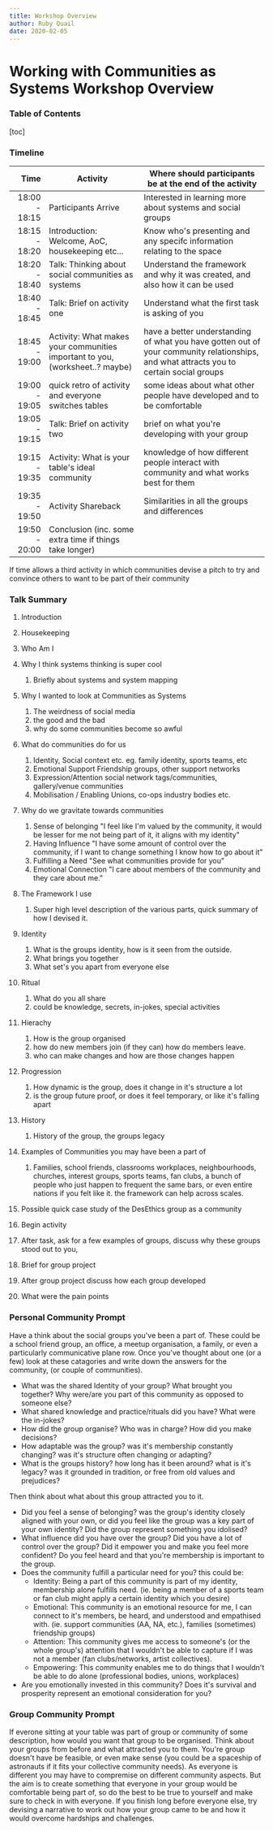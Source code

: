 ```yaml
---
title: Workshop Overview
author: Ruby Quail
date: 2020-02-05
---
```


<!--Do Identity Last, then history (as Narrative)-->

# Working with Communities as Systems Workshop Overview

### Table of Contents

[toc]

### Timeline

|          Time | Activity                                                     | Where should participants be at the end of the activity      |
| ------------: | ------------------------------------------------------------ | ------------------------------------------------------------ |
| 18:00 - 18:15 | Participants Arrive                                          | Interested in learning more about systems and social groups  |
| 18:15 - 18:20 | Introduction: Welcome, AoC, housekeeping etc...              | Know who's presenting and any specifc information relating to the space |
| 18:20 - 18:40 | Talk: Thinking about social communities as systems           | Understand the framework and why it was created, and also how it can be used |
| 18:40 - 18:45 | Talk: Brief on activity one                                  | Understand what the first task is asking of you              |
| 18:45 - 19:00 | Activity: What makes your communities important to you, (worksheet..? maybe) | have a better understanding of what you have gotten out of your community relationships, and what attracts you to certain social groups |
| 19:00 - 19:05 | quick retro of activity and everyone switches tables         | some ideas about what other people have developed and to be comfortable |
| 19:05 - 19:15 | Talk: Brief on activity two                                  | brief on what you're developing with your group              |
| 19:15 - 19:35 | Activity: What is your table's ideal community               | knowledge of how different people interact with community and what works best for them |
| 19:35 - 19:50 | Activity Shareback                                           | Similarities in all the groups and differences               |
| 19:50 - 20:00 | Conclusion (inc. some extra time if things take longer)      |                                                              |

If time allows a third activity in which communities devise a pitch to try and convince others to want to be part of their community



### Talk Summary

1. Introduction

2. Housekeeping

3. Who Am I

4. Why I think systems thinking is super cool

   1. Briefly about systems and system mapping 

5. Why I wanted to look at Communities as Systems

   1. The weirdness of social media
   2. the good and the bad
   3. why do some communities become so awful

6. What do communities do for us

   1. Identity, Social context etc.
      	eg. family identity, sports teams, etc
   2. Emotional Support
       Friendship groups, other support networks
   3. Expression/Attention
       social network tags/communities, gallery/venue communities
   4. Mobilisation / Enabling
       Unions, co-ops  industry bodies etc.

7. Why do we gravitate towards communities

   1. Sense of belonging
      "I feel like I'm valued by the community, it would be lesser for me not being part of it, it aligns with my identity"
   2. Having Influence
       "I have some amount of control over the community, if I want to change something I know how to go about it"
   3. Fulfilling a Need
       "See what communities provide for you"
   4. Emotional Connection
       "I care about members of the community and they care about me."

8. The Framework I use

   1. Super  high level description of the various parts, quick summary of how I devised it.

9. Identity

   1. What is the groups identity, how is it seen from the outside.
   2. What brings you together
   3. What set's you apart from everyone else

10. Ritual

    1. What do you all share
    2. could be knowledge, secrets, in-jokes, special activities

11. Hierachy

    1. How is the group organised
    2. how do new members join (if they can) how do members leave. 
    3. who can make changes and how are those changes happen

12. Progression

    1. How dynamic is the group, does it change in it's structure a lot
    2. is the group future proof, or does it feel temporary, or like it's falling apart

13. History

    1. History of the group, the groups legacy

14. Examples of Communities you may have been a part of

    1. Families, school friends, classrooms workplaces, neighbourhoods, churches, interest groups, sports teams, fan clubs, a bunch of people who just happen to frequent the same bars, or even entire nations if you felt like it. the framework can help across scales.

15. Possible quick case study of the DesEthics group as a community <!--Maybe-->

16. Begin activity

17. After task, ask for a few examples of groups, discuss why these groups stood out to you,

18. Brief for group project

19. After group project discuss how each group developed

20. What were the pain points

    

### Personal Community Prompt

Have a think about the social groups you've been a part of. These could be a school friend group, an office, a meetup organisation, a family, or even a particularly communicative plane row. Once you've thought about one (or a few) look at these catagories and write down the answers for the community, (or couple of communities).

- What was the shared Identity of your group? What brought you together? Why were/are you part of this community as opposed to someone else?
- What shared knowledge and practice/rituals did you have? What were the in-jokes?
- How did the group organise? Who was in charge? How did you make decisions?
- How adaptable was the group? was it's membership constantly changing? was it's structure often changing or adapting?
- What is the groups history? how long has it been around? what is it's legacy? was it grounded in tradition, or free from old values and prejudices?

Then think about what about this group attracted you to it.

- Did you feel a sense of belonging? was the group's identity closely aligned with your own, or did you feel like the group was a key part of your own identity? Did the group represent something you idolised?
- What influence did you have over the group? Did you have a lot of control over the group? Did it empower you and make you feel more confident? Do you feel heard and that you're membership is important to the group.
- Does the community fulfill a particular need for you? this could be:
  - Identity: Being a part of this community is part of my identity, membership alone fulfills need. (ie. being a member of a sports team or fan club might apply a certain identity which you desire)
  - Emotional: This community is an emotional resource for me, I can connect to it's members, be heard, and understood and empathised with. (ie. support communities (AA, NA, etc.), families (sometimes) friendship groups)
  - Attention: This community gives me access to someone's (or the whole group's) attention that I wouldn't be able to capture if I was not a member (fan clubs/networks, artist collectives).
  - Empowering: This community enables me to do things that I wouldn't be able to do alone (professional bodies, unions, workplaces)
- Are you emotionally invested in this community? Does it's survival and prosperity represent an emotional consideration for you?

### Group Community Prompt

If everone sitting at your table was part of group or community of some description, how would you want that group to be organised. Think about your groups from before and what attracted you to them. You're group doesn't have be feasible, or even make sense (you could be a spaceship of astronauts if it fits your collective community needs). As everyone is different you may have to compremise on different community aspects. But the aim is to create something that everyone in your group would be comfortable being part of, so do the best to be true to yourself and make sure to check in with everyone. If you finish long before everyone else, try devising a narrative to work out how your group came to be and how it would overcome hardships and challenges.